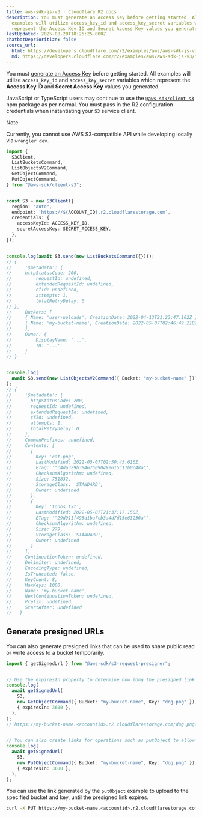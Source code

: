 ```yaml
---
title: aws-sdk-js-v3 · Cloudflare R2 docs
description: You must generate an Access Key before getting started. All
  examples will utilize access_key_id and access_key_secret variables which
  represent the Access Key ID and Secret Access Key values you generated.
lastUpdated: 2025-08-20T18:25:25.000Z
chatbotDeprioritize: false
source_url:
  html: https://developers.cloudflare.com/r2/examples/aws/aws-sdk-js-v3/
  md: https://developers.cloudflare.com/r2/examples/aws/aws-sdk-js-v3/index.md
---
```


You must [generate an Access Key](https://developers.cloudflare.com/r2/api/tokens/) before getting started. All examples will utilize `access_key_id` and `access_key_secret` variables which represent the **Access Key ID** and **Secret Access Key** values you generated.



JavaScript or TypeScript users may continue to use the [`@aws-sdk/client-s3`](https://www.npmjs.com/package/@aws-sdk/client-s3) npm package as per normal. You must pass in the R2 configuration credentials when instantiating your `S3` service client.

Note

Currently, you cannot use AWS S3-compatible API while developing locally via `wrangler dev`.

```ts
import {
  S3Client,
  ListBucketsCommand,
  ListObjectsV2Command,
  GetObjectCommand,
  PutObjectCommand,
} from "@aws-sdk/client-s3";


const S3 = new S3Client({
  region: "auto",
  endpoint: `https://${ACCOUNT_ID}.r2.cloudflarestorage.com`,
  credentials: {
    accessKeyId: ACCESS_KEY_ID,
    secretAccessKey: SECRET_ACCESS_KEY,
  },
});


console.log(await S3.send(new ListBucketsCommand({})));
// {
//     '$metadata': {
//     httpStatusCode: 200,
//         requestId: undefined,
//         extendedRequestId: undefined,
//         cfId: undefined,
//         attempts: 1,
//         totalRetryDelay: 0
// },
//     Buckets: [
//     { Name: 'user-uploads', CreationDate: 2022-04-13T21:23:47.102Z },
//     { Name: 'my-bucket-name', CreationDate: 2022-05-07T02:46:49.218Z }
//     ],
//     Owner: {
//         DisplayName: '...',
//         ID: '...'
//     }
// }


console.log(
  await S3.send(new ListObjectsV2Command({ Bucket: "my-bucket-name" })),
);
// {
//     '$metadata': {
//       httpStatusCode: 200,
//       requestId: undefined,
//       extendedRequestId: undefined,
//       cfId: undefined,
//       attempts: 1,
//       totalRetryDelay: 0
//     },
//     CommonPrefixes: undefined,
//     Contents: [
//       {
//         Key: 'cat.png',
//         LastModified: 2022-05-07T02:50:45.616Z,
//         ETag: '"c4da329b38467509049e615c11b0c48a"',
//         ChecksumAlgorithm: undefined,
//         Size: 751832,
//         StorageClass: 'STANDARD',
//         Owner: undefined
//       },
//       {
//         Key: 'todos.txt',
//         LastModified: 2022-05-07T21:37:17.150Z,
//         ETag: '"29d911f495d1ba7cb3a4d7d15e63236a"',
//         ChecksumAlgorithm: undefined,
//         Size: 279,
//         StorageClass: 'STANDARD',
//         Owner: undefined
//       }
//     ],
//     ContinuationToken: undefined,
//     Delimiter: undefined,
//     EncodingType: undefined,
//     IsTruncated: false,
//     KeyCount: 8,
//     MaxKeys: 1000,
//     Name: 'my-bucket-name',
//     NextContinuationToken: undefined,
//     Prefix: undefined,
//     StartAfter: undefined
//   }
```

## Generate presigned URLs

You can also generate presigned links that can be used to share public read or write access to a bucket temporarily.

```ts
import { getSignedUrl } from "@aws-sdk/s3-request-presigner";


// Use the expiresIn property to determine how long the presigned link is valid.
console.log(
  await getSignedUrl(
    S3,
    new GetObjectCommand({ Bucket: "my-bucket-name", Key: "dog.png" }),
    { expiresIn: 3600 },
  ),
);
// https://my-bucket-name.<accountid>.r2.cloudflarestorage.com/dog.png?X-Amz-Algorithm=AWS4-HMAC-SHA256&X-Amz-Content-Sha256=UNSIGNED-PAYLOAD&X-Amz-Credential<credential>&X-Amz-Date=<timestamp>&X-Amz-Expires=3600&X-Amz-Signature=<signature>&X-Amz-SignedHeaders=host&x-id=GetObject


// You can also create links for operations such as putObject to allow temporary write access to a specific key.
console.log(
  await getSignedUrl(
    S3,
    new PutObjectCommand({ Bucket: "my-bucket-name", Key: "dog.png" }),
    { expiresIn: 3600 },
  ),
);
```

You can use the link generated by the `putObject` example to upload to the specified bucket and key, until the presigned link expires.

```sh
curl -X PUT https://my-bucket-name.<accountid>.r2.cloudflarestorage.com/dog.png?X-Amz-Algorithm=AWS4-HMAC-SHA256&X-Amz-Content-Sha256=UNSIGNED-PAYLOAD&X-Amz-Credential<credential>&X-Amz-Date=<timestamp>&X-Amz-Expires=3600&X-Amz-Signature=<signature>&X-Amz-SignedHeaders=host&x-id=PutObject -F "data=@dog.png"
```
